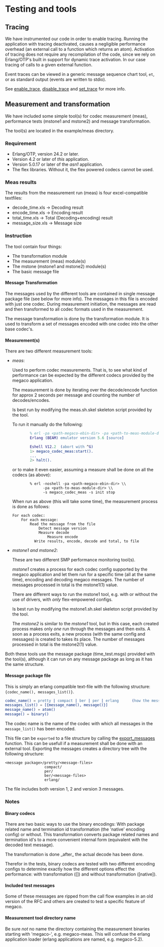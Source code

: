 <!--
%CopyrightBegin%

Copyright Ericsson AB 2023-2024. All Rights Reserved.

Licensed under the Apache License, Version 2.0 (the "License");
you may not use this file except in compliance with the License.
You may obtain a copy of the License at

    http://www.apache.org/licenses/LICENSE-2.0

Unless required by applicable law or agreed to in writing, software
distributed under the License is distributed on an "AS IS" BASIS,
WITHOUT WARRANTIES OR CONDITIONS OF ANY KIND, either express or implied.
See the License for the specific language governing permissions and
limitations under the License.

%CopyrightEnd%
-->
# Testing and tools

## Tracing

We have instrumented our code in order to enable tracing. Running the
application with tracing deactivated, causes a negligible performance overhead
(an external call to a function which returns an atom). Activation of tracing
does not require any recompilation of the code, since we rely on Erlang/OTP's
built in support for dynamic trace activation. In our case tracing of calls to a
given external function.

Event traces can be viewed in a generic message sequence chart tool, `et`, or as
standard output (events are written to stdio).

See [enable_trace](`megaco:enable_trace/2`),
[disable_trace](`megaco:disable_trace/0`) and [set_trace](`megaco:set_trace/1`)
for more info.

## Measurement and transformation

We have included some simple tool(s) for codec measurement (meas), performance
tests (mstone1 and mstone2) and message transformation.

The tool(s) are located in the example/meas directory.

### Requirement

- Erlang/OTP, version 24.2 or later.
- Version 4.2 or later of _this_ application.
- Version 5.0.17 or later of the _asn1_ application.
- The flex libraries. Without it, the flex powered codecs cannot be used.

### Meas results

The results from the measurement run (meas) is four excel-compatible textfiles:

- decode_time.xls -> Decoding result
- encode_time.xls -> Encoding result
- total_time.xls -> Total (Decoding+encoding) result
- message_size.xls -> Message size

### Instruction

The tool contain four things:

- The transformation module
- The measurement (meas) module(s)
- The mstone (mstone1 and mstone2) module(s)
- The basic message file

#### Message Transformation

The messages used by the different tools are contained in single message package
file (see below for more info). The messages in this file is encoded with just
one codec. During measurement initiation, the messages are read and then
transformed to all codec formats used in the measurement.

The message transformation is done by the transformation module. It is used to
transform a set of messages encoded with one codec into the other base codec's.

#### Measurement(s)

There are two different measurement tools:

- _meas_:

  Used to perform codec measurements. That is, to see what kind of performance
  can be expected by the different codecs provided by the megaco application.

  The measurement is done by iterating over the decode/encode function for
  approx 2 seconds per message and counting the number of decodes/encodes.

  Is best run by modifying the meas.sh.skel skeleton script provided by the
  tool.

  To run it manually do the following:

  ```erlang
          % erl -pa <path-megaco-ebin-dir> -pa <path-to-meas-module-dir>
          Erlang (BEAM) emulator version 5.6 [source]

          Eshell V12.2  (abort with ^G)
          1> megaco_codec_meas:start().
          ...
          2> halt().
  ```

  or to make it even easier, assuming a measure shall be done on all the codecs
  (as above):

  ```text
          % erl -noshell -pa <path-megaco-ebin-dir> \\
                -pa <path-to-meas-module-dir> \\
                -s megaco_codec_meas -s init stop
  ```

  When run as above (this will take some time), the measurement process is done
  as follows:

  ```text
  For each codec:
      For each message:
          Read the message from the file
              Detect message version
              Measure decode
                  Measure encode
            Write results, encode, decode and total, to file
  ```

- _mstone1 and mstone2_:

  These are two different SMP performance monitoring tool(s).

  _mstone1_ creates a process for each codec config supported by the megaco
  application and let them run for a specific time (all at the same time),
  encoding and decoding megaco messages. The number of messages processed in
  total is the mstone1(1) value.

  There are different ways to run the mstone1 tool, e.g. with or without the use
  of drivers, with _only_ flex-empowered configs.

  Is best run by modifying the mstone1.sh.skel skeleton script provided by the
  tool.

  The _mstone2_ is similar to the _mstone1_ tool, but in this case, each created
  process makes only _one_ run through the messages and then exits. A soon as a
  process exits, a new process (with the same config and messages) is created to
  takes its place. The number of messages processed in total is the mstone2(1)
  value.

Both these tools use the message package (time_test.msgs) provided with the
tool(s), although it can run on any message package as long as it has the same
structure.

#### Message package file

This is simply an erlang compatible text-file with the following structure:
`{codec_name(), messages_list()}`.

```erlang
codec_name() = pretty | compact | ber | per | erlang      (how the messages are encoded)
messages_list() = [{message_name(), message()}]
message_name() = atom()
message() = binary()
```

The codec name is the name of the codec with which all messages in the
`message_list()` has been encoded.

This file can be `exported` to a file structure by calling the
[export_messages](`m:megaco_codec_transform#export_messages`) function. This can
be usefull if a measurement shall be done with an external tool. Exporting the
messages creates a directory tree with the following structure:

```text
<message package>/pretty/<message-files>
                  compact/
                  per/
                  ber/<message-files>
                  erlang/
```

The file includes both version 1, 2 and version 3 messages.

### Notes

#### Binary codecs

There are two basic ways to use the binary encodings: With package related name
and termination id transformation (the 'native' encoding config) or without.
This transformation converts package related names and termination id's to a
more convenient internal form (equivalent with the decoded text message).

The transformation is done \_after\_ the actual decode has been done.

Therefor in the tests, binary codecs are tested with two different encoding
configs to determine exactly how the different options effect the performance:
with transformation ([]) and without transformation (\[native]).

#### Included test messages

Some of these messages are ripped from the call flow examples in an old version
of the RFC and others are created to test a specific feature of megaco.

#### Measurement tool directory name

Be sure _not_ no name the directory containing the measurement binaries starting
with 'megaco-', e.g. megaco-meas. This will confuse the erlang application
loader (erlang applications are named, e.g. megaco-5.2).
